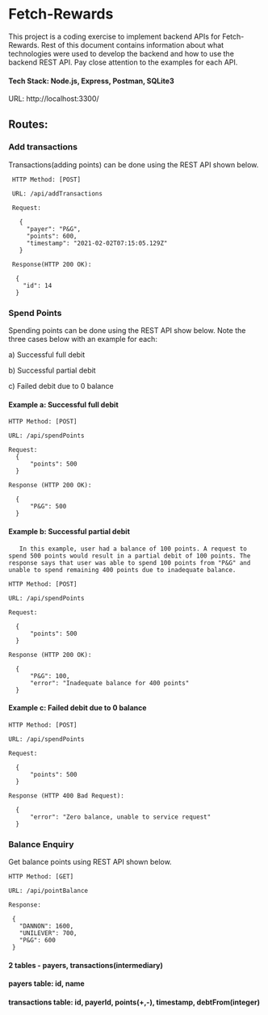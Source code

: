 # Fetch-Rewards

This project is a coding exercise to implement backend APIs for Fetch-Rewards. Rest of this document contains information about what technologies were used to develop the backend and how to use the backend REST API. Pay close attention to the examples for each API.

#### Tech Stack: Node.js, Express, Postman, SQLite3
 
 URL: http://localhost:3300/

## Routes:

### Add transactions
Transactions(adding points) can be done using the REST API shown below. 

     HTTP Method: [POST] 
  
     URL: /api/addTransactions
   
     Request:
   
       { 
         "payer": "P&G", 
         "points": 600,
         "timestamp": "2021-02-02T07:15:05.129Z"
       }
       
     Response(HTTP 200 OK):
     
      {
        "id": 14
      }

### Spend Points
Spending points can be done using the REST API show below. Note the three cases below with an example for each: 

a) Successful full debit 

b) Successful partial debit 

c) Failed  debit due to 0 balance
 
    
   #### Example a: Successful full debit
    
    HTTP Method: [POST]
   
    URL: /api/spendPoints
    
    Request:
      {
          "points": 500
      }
  
    Response (HTTP 200 OK):
    
      {
          "P&G": 500
      }
    
   #### Example b: Successful partial debit
       In this example, user had a balance of 100 points. A request to spend 500 points would result in a partial debit of 100 points. The response says that user was able to spend 100 points from "P&G" and unable to spend remaining 400 points due to inadequate balance.
    
    HTTP Method: [POST]
   
    URL: /api/spendPoints
    
    Request:
    
      {
          "points": 500
      }
  
    Response (HTTP 200 OK):
    
      {
          "P&G": 100,
          "error": "Inadequate balance for 400 points"
      }
    
   #### Example c: Failed debit due to 0 balance
    
    HTTP Method: [POST]
   
    URL: /api/spendPoints
    
    Request:
    
      {
          "points": 500
      }
  
    Response (HTTP 400 Bad Request):
    
      {
          "error": "Zero balance, unable to service request"
      }    
    
### Balance Enquiry
Get balance points using REST API shown below.

    HTTP Method: [GET]
   
    URL: /api/pointBalance
    
    Response:
    
     {
       "DANNON": 1600,
       "UNILEVER": 700,
       "P&G": 600
     }
  
  
 #### 2 tables - payers, transactions(intermediary)
 #### payers table: id, name
 #### transactions table: id, payerId, points(+,-), timestamp, debtFrom(integer)

